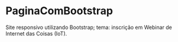 # PaginaComBootstrap
Site responsivo utilizando Bootstrap; tema: inscrição em Webinar de Internet das Coisas (IoT).

